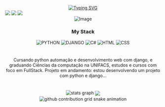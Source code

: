 ## 
<div align="center">
<div align="center">
  <a href="https://git.io/typing-svg">
    <img src="https://readme-typing-svg.demolab.com?font=Fira+Code&weight=500&size=22&pause=1000&color=FF00F6&center=true&vCenter=true&random=false&width=524&lines=%E2%8A%B9+Welcome+to+my+profile!+%CB%99%E1%B5%95%CB%99+%E2%8A%B9+" alt="Typing SVG">
  </a>
<div align = "left"
  <a href="https://instagram.com/nikke9689" target="_blank"><img src="https://img.shields.io/badge/-Instagram-9400D3?style=for-the-badge&logo=instagram&logoColor=white" target="_blank"></a>
  <a href="" target="_blank"><img src="https://img.shields.io/badge/-Discord-9400D3?style=for-the-badge&logo=discord&logoColor=white" target="_blank"></a>
  <a href="" target="_blank"><img src="https://img.shields.io/badge/-Gmail-9400D3?style=for-the-badge&logo=gmail&logoColor=white" target="_blank"></a>
</div>

<img width="1584" height="396" alt="Image" src="https://github.com/user-attachments/assets/1053422d-d281-45e3-84d9-16e047e360a2" />

<div align = "center">
  <h3> My Stack</h3>
<img alt="PYTHON"src="https://img.shields.io/badge/Python-%234B275F.svg?style=for-the-badge&logo=python&logoColor=purple"/>
<img alt="DJANGO"src="https://img.shields.io/badge/Django-%234B275F.svg?style=for-the-badge&logo=django&logoColor=purple"/>
<img alt="C#"src="https://img.shields.io/badge/c%23-%234B275F.svg?style=for-the-badge&logo=c-sharp&logoColor=purple"/>
<img alt="HTML"src="https://img.shields.io/badge/Html-%234B275F.svg?style=for-the-badge&logo=html&logoColor=purple"/>
<img alt="CSS"src="https://img.shields.io/badge/Css-%234B275F.svg?style=for-the-badge&logo=css&logoColor=purple"/>
</div>


#

<p align = "center"> Cursando python automação e desenvolvimento web com django, e graduando Ciências da computação na UNIFACS,
estudos e cursos com foco em FullStack. Projeto em andamento: estou desenvolvendo um projeto com python e django...</p>

#
  





<div align="center">
<img src="https://github-readme-stats.vercel.app/api?username=nicoladeveloper&hide_title=false&hide_rank=false&show_icons=true&include_all_commits=true&count_private=true&disable_animations=false&theme=dark&locale=en&hide_border=false" height="150" alt="stats graph"/>
<img align="center" height="300" src="https://media1.tenor.com/m/8w9y1h9waBsAAAAC/slayers-hyper-cd-slayers.gif"/>
</div>

<div>
<picture align="center">
  <source media="(prefers-color-scheme: dark)" srcset="https://raw.githubusercontent.com/nicoladeveloper/nicoladeveloper/output/github-contribution-grid-snake-dark.svg">
  <source media="(prefers-color-scheme: light)" srcset="https://raw.githubusercontent.com/nicoladeveloper/nicoladeveloper/output/github-contribution-grid-snake-dark.svg">
  <img align="center" alt="github contribution grid snake animation" src="https://raw.githubusercontent.com/nicoladeveloper/nicoladeveloper/output/github-contribution-grid-snake.svg">
  </div>

   </div>


###
